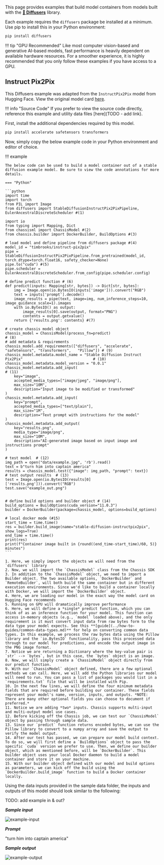 
This page provides examples that build model containers from models built with the **[:firecracker: Diffusers](https://huggingface.co/docs/diffusers/index)** library.

Each example requires the `diffusers` package be installed at a minimum. Use pip to install this in your Python environment:

```bash
pip install diffusers
```

!!! tip "GPU Recommended"
    Like most computer vision-based and generative AI-based models, fast performance is heavily dependent on available hardware resources. For a smoother experience, it is highly recommended that you only follow these examples if you have access to a GPU. 


## Instruct Pix2Pix

This Diffusers example was adapted from the `InstructPix2Pix` model from Hugging Face. View the original model card [here](https://huggingface.co/timbrooks/instruct-pix2pix).

!!! info "Source Code"
    If you prefer to view the source code directly, reference this example and utility data files [here](TODO - add link).

First, install the additional dependencies required by this model.

```bash
pip install accelerate safetensors transformers
```

Now, simply copy the below example code in your Python environment and editor of choice. 

!!! example

    The below code can be used to build a model container out of a stable diffusion example model. Be sure to view the code annotations for more details.

    === "Python"

    ```python
    import time
    import torch
    from PIL import Image
    from diffusers import StableDiffusionInstructPix2PixPipeline, EulerAncestralDiscreteScheduler #(1)

    import io
    from typing import Mapping, Dict
    from chassisml import ChassisModel #(2)
    from chassis.builder import DockerBuilder, BuildOptions #(3)

    # load model and define pipeline from diffusers package #(4)
    model_id = "timbrooks/instruct-pix2pix"
    pipe = StableDiffusionInstructPix2PixPipeline.from_pretrained(model_id, torch_dtype=torch.float16, safety_checker=None)
    pipe.to("cuda") #(5)
    pipe.scheduler = EulerAncestralDiscreteScheduler.from_config(pipe.scheduler.config)

    # define predict function # (6)
    def predict(inputs: Mapping[str, bytes]) -> Dict[str, bytes]:
        img = Image.open(io.BytesIO(inputs['image'])).convert("RGB")
        text = inputs['prompt'].decode()
        image_results = pipe(text, image=img, num_inference_steps=10, image_guidance_scale=1).images
        with io.BytesIO() as output:
            image_results[0].save(output, format="PNG")
            contents = output.getvalue()
        return {'results.png': contents} #(7)

    # create chassis model object
    chassis_model = ChassisModel(process_fn=predict)                                                       # (8)
    # add metadata & requirements
    chassis_model.add_requirements(["diffusers", "accelerate", "safetensors", "transformers",   "Pillow"]) # (9)
    chassis_model.metadata.model_name = "Stable Diffusion Instruct Pix2Pix"                                # (10)
    chassis_model.metadata.model_version = "0.0.1"
    chassis_model.metadata.add_input(                                                                      # (11)
        key="image",
        accepted_media_types=["image/jpeg", "image/png"],
        max_size="10M",
        description="Input image to be modified or transformed"
    )
    chassis_model.metadata.add_input(
        key="prompt",
        accepted_media_types=["text/plain"],
        max_size="1M",
        description="Text prompt with instructions for the model"
    )
    chassis_model.metadata.add_output(
        key="results.png",
        media_type="image/png",
        max_size="10M",
        description="AI-generated image based on input image and instructions prompt"
    )

    # test model  # (12)
    img_path = open("data/example.jpg", 'rb').read()
    text = b"turn him into captain america"
    results = chassis_model.test({"image": img_path, "prompt": text})
    # test output results  # (13)
    test = Image.open(io.BytesIO(results[0]['results.png'])).convert("RGB")
    test.save("example_out.png")


    # define build options and builder object # (14)
    build_options = BuildOptions(cuda_version="11.0.3")
    builder = DockerBuilder(package=chassis_model, options=build_options)

    # local docker mode (#15)
    start_time = time.time()
    res = builder.build_image(name="stable-diffusion-instructpix2pix", show_logs=True)
    end_time = time.time()
    print(res)
    print(f"Container image built in {round((end_time-start_time)/60, 5)} minutes")    
    ```

    1. Here, we simply import the objects we will need from the `diffusers` library
    2. Now, we will import the `ChassisModel` class from the Chassis SDK
    3. In addition to the `ChassisModel` object, we need to import a Builder object. The two available options, `DockerBuilder` and `RemoteBuilder`, will both build the same container but in different execution environments. Since we'd like to build a container locally with Docker, we will import the `DockerBuilder` object.     
    4. Here, we are loading our model in the exact way the model card on Hugging Face recommends
    5. Running on GPU will dramatically improve performance
    6. Here, we will define a *single* predict function, which you can think of as an inference function for your model. This function can access in-memory objects (e.g., `model` loaded above), and the only requirement is it must convert input data from raw bytes form to the data type your model expects. See this **[guide](../how-to-guides/common-data-types.md)** for help on converting common data types. In this example, we process the raw bytes data using the Pillow library and the `io.BytesIO` functionality, pass this processed data through to our model for predictions, and encode the output image in the PNG image format.
    7. Notice we are returning a Dictionary where the key-value pair is `str` --> `bytes`, but in this case, the `bytes` object is an image.
    8. Now, we will simply create a `ChassisModel` object directly from our predict function.
    9. With our `ChassisModel` object defined, there are a few optional methods we can call. Here, we will add the Python libraries our model will need to run. You can pass a list of packages you would list in a `requirements.txt` file that will be installed with Pip.
    10. In the next few lines, we will define the four minimum metadata fields that are required before building our container. These fields represent your model's name, version, inputs, and outputs. *NOTE: There are many other optional fields you can choose to document if preferred.* 
    11. Notice we are adding *two* inputs. Chassis supports multi-input and multi-output model use cases.
    12. Before kicking off the Chassis job, we can test our `ChassisModel` object by passing through sample data.
    13. Since our `predict` function returns encoded bytes, we can use the Pillow library to convert to a numpy array and save the output to verify the model output. 
    14. After our test has passed, we can prepare our model build context. To do so, we will first define a `BuildOptions` object to pass the specific `cuda` version we prefer to use. Then, we define our builder object, which as mentioned before, will be `DockerBuilder`. This builder object uses your local Docker daemon to build a model container and store it on your machine.
    15. With our builder object defined with our model and build options as parameters, we can kick off the build using the `DockerBuilder.build_image` function to build a Docker container locally.

Using the data inputs provided in the sample data folder, the inputs and outputs of this model should look similar to the following:

TODO: add example in & out?

***Sample input***

![example-input](../../images/example.jpg)

***Prompt***

"turn him into captain america"

***Sample output***

![example-output](../../images/example_out.png)

